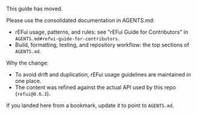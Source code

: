 This guide has moved.

Please use the consolidated documentation in AGENTS.md:

- rEFui usage, patterns, and rules: see "rEFui Guide for Contributors" in `AGENTS.md#refui-guide-for-contributors`.
- Build, formatting, testing, and repository workflow: the top sections of `AGENTS.md`.

Why the change:

- To avoid drift and duplication, rEFui usage guidelines are maintained in one place.
- The content was refined against the actual API used by this repo (`refui@0.6.3`).

If you landed here from a bookmark, update it to point to `AGENTS.md`.

